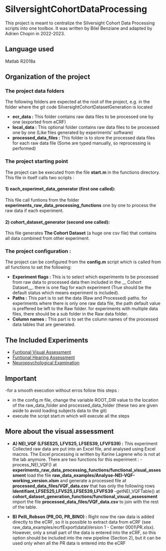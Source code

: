 # SilversightCohortDataProcessing
This project is meant to centralize  the Silversight Cohort Data Processing scripts into one toolbox.
It was written by Bilel Benziane and adapted by Adrien Chopin in 2022-2023.

## Language used 
Matlab R2018a

## Organization of the project

### The project data folders
The following folders are expected at the root of the project, e.g. in the folder where the git code SilversightCohortDatasetGeneration is located
* __ecr_data :__ This folder contains raw data files to be processed one by one (exported from eCRF)
* __local_data :__ This optional folder contains raw data files to be processed one by one (Like files generated by experiments' software)
* __processed_data_files :__ This folder is to store the processed data files for each raw data file (Some are typed manually, so reprocessing is performed) 

### The project starting point 
The project can be executed from the file __start.m__ in the functions directory. This file in itself calls two scripts :  

#### 1) each_experimet_data_generator (first one called): 
This file call funtions from the folder __experiments_raw_data_processing_functions__ one by one to process the raw data if each experiment. 

#### 2) cohort_dataset_generator (second one called): 
This file generates __The Cohort Dataset__  (a huge one csv file) that contains all data combined from other experiment.  

### The project configuration : 
The project can be configured from the __config.m__ script which is called from all functions to set the following:
* __Experiment flags :__ This is to select which experiments to be processed from raw data to processed data then included in the __ Cohort Dataset__. there is one flag for each experiment (True should be the default status which means experiment is included).
* __Paths :__ This part is to set the data (Raw and Processed) paths. for experiments where there is only one raw data file, the path default value is preffered be left to the Raw folder. for experiments with multiple data files, there should be a sub folder in the Raw data folder.
* __Column names :__ This part is to set the column names of the processed data tables that are generated.  

## The Included Experiments
* [Funtional Visual Assessment](FunctionalVisualAssessment.md)
* [Funtional Hearing Assessment](FunctionalHearingAssessment.md)
* [Neuropsychological Examination](NeuropsychologicalExamination.md)

## Important
-for a smooth execution without erros follow this steps :
* in the config.m file, change the variable ROOT_DIR value to the location of the raw_data_folder and processed_data_folder (these two are given aside to avoid loading subjects data to the git)
* execute the script start.m which will execute all the steps

## More about the visual assessment
* __A) NEI_VQF (LFSES25, LFVS25, LFSES39, LFVFS39) :__ 
This experiment Collected raw data are put into an Excel file, and analysed using Excel macros. The Excel processing is written by Karine Lagrene who is not at the lab anymore.
There are two functions for this experiment :
-process_NEI_VQF() at __experiments_raw_data_processing_functions/functional_visual_assessment__ load the file __raw_data_examples/Analyse-NEI-VQF-working_version.xlsm__ and generate a processed file at __processed_data_files/VQF_data.csv__ that has only the following rows __Identifiant,LFSES25,LFVS25,LFSES39,LFVFS39__
-getNEI_VQFTable() at __cohort_dataset_generation_functions/functional_visual_assessment__  import the file __processed_data_files/VQF_data.csv__ to join with the rest of the table.   

* __B) Pelli_Robson (PR_OG, PR_BINO) :__
Right now the raw data is added directly to the eCRF, so it is possible to extract data
from eCRF (see raw_data_examples/ecrfExport\data\Version 1 - Center
0001\PR.xlsx). However, only a small part of the data is entered into the eCRF, so
this option should be included into the new pipeline (Section 2), but it can be used
only when all the PR data is entered into the eCRF


	
